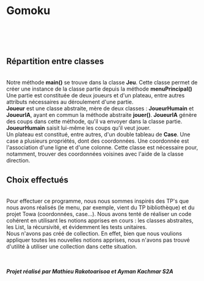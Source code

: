<h1> Gomoku <h1>
<br>
<h2> Répartition entre classes </h2>
<br>
Notre méthode <strong>main()</strong> se trouve dans la classe <strong>Jeu</strong>. 
Cette classe permet de créer une instance de la classe partie depuis la méthode <strong>menuPrincipal()</strong>  Une partie est constituée de deux joueurs et d'un plateau, entre autres attributs nécessaires au déroulement d'une partie.
<br>
<strong>Joueur</strong> est une classe abstraite, mère de deux classes : 
<strong>JoueurHumain</strong> et <strong>JoueurIA</strong>, ayant en commun la méthode abstraite <strong>jouer()</strong>. <strong>JoueurIA</strong> génère des coups dans cette méthode, qu'il va envoyer dans la classe partie. <strong>JoueurHumain</strong> saisit lui-même les coups qu'il veut jouer. 
<br>
Un plateau est constitué, entre autres, d'un double tableau de <strong>Case</strong>. Une case a plusieurs propriétés, dont des coordonnées. Une coordonnée est l'association d'une ligne et d'une colonne. Cette classe est nécessaire pour, notamment, trouver des coordonnées voisines avec l'aide de la classe direction.
<br>
<h2> Choix effectués </h2>
<br>
Pour effectuer ce programme, nous nous sommes inspirés des TP's que nous avons réalisés (le menu, par exemple, vient du TP bibliothèque) et du projet Towa (coordonnées, case...). 
Nous avons <l>tenté</l> de réaliser un code cohérent en utilisant les notions apprises en cours : les classes abstraites, les List, la récursivité, et évidemment les tests unitaires.
<br> 
Nous n'avons pas créé de collection. En effet, bien que nous voulions appliquer toutes les nouvelles notions apprises, nous n'avons pas trouvé d'utilité à utiliser une collection dans cette situation.
  
<br> <br> 
***Projet réalisé par Mathieu Rakotoarisoa et Ayman Kachmar S2A***


